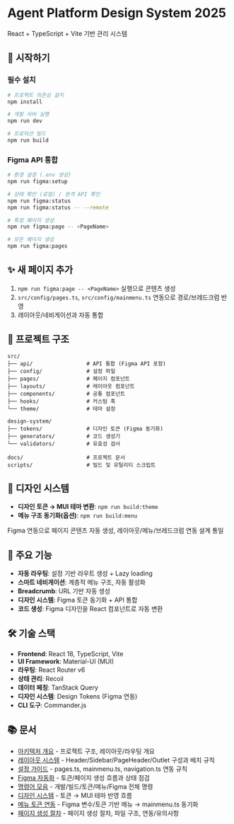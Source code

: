 # Agent Platform Design System 2025

React + TypeScript + Vite 기반 관리 시스템

## 🚀 시작하기

### 필수 설치

```bash
# 프로젝트 의존성 설치
npm install

# 개발 서버 실행
npm run dev

# 프로덕션 빌드
npm run build
```

### Figma API 통합

```bash
# 환경 설정 (.env 생성)
npm run figma:setup

# 상태 확인 (로컬) / 원격 API 확인
npm run figma:status
npm run figma:status -- --remote

# 특정 페이지 생성
npm run figma:page -- <PageName>

# 모든 페이지 생성
npm run figma:pages
```


## ✨ 새 페이지 추가

1) `npm run figma:page -- <PageName>` 실행으로 콘텐츠 생성
2) `src/config/pages.ts`, `src/config/mainmenu.ts` 연동으로 경로/브레드크럼 반영
3) 레이아웃/네비게이션과 자동 통합


## 📁 프로젝트 구조

```
src/
├── api/                 # API 통합 (Figma API 포함)
├── config/              # 설정 파일
├── pages/               # 페이지 컴포넌트
├── layouts/             # 레이아웃 컴포넌트
├── components/          # 공통 컴포넌트
├── hooks/               # 커스텀 훅
└── theme/               # 테마 설정

design-system/
├── tokens/              # 디자인 토큰 (Figma 동기화)
├── generators/          # 코드 생성기
└── validators/          # 유효성 검사

docs/                    # 프로젝트 문서
scripts/                 # 빌드 및 유틸리티 스크립트
```


## 🎨 디자인 시스템

- **디자인 토큰 → MUI 테마 변환**: `npm run build:theme`
- **메뉴 구조 동기화(옵션)**: `npm run build:menu`

Figma 연동으로 페이지 콘텐츠 자동 생성, 레이아웃/메뉴/브레드크럼 연동 설계 통일


## 🔧 주요 기능

- **자동 라우팅**: 설정 기반 라우트 생성 + Lazy loading
- **스마트 네비게이션**: 계층적 메뉴 구조, 자동 활성화
- **Breadcrumb**: URL 기반 자동 생성
- **디자인 시스템**: Figma 토큰 동기화 + API 통합
- **코드 생성**: Figma 디자인을 React 컴포넌트로 자동 변환


## 🛠️ 기술 스택

- **Frontend**: React 18, TypeScript, Vite
- **UI Framework**: Material-UI (MUI)
- **라우팅**: React Router v6
- **상태 관리**: Recoil
- **데이터 페칭**: TanStack Query
- **디자인 시스템**: Design Tokens (Figma 연동)
- **CLI 도구**: Commander.js


## 📚 문서

- [아키텍처 개요](./docs/ARCHITECTURE.md) - 프로젝트 구조, 레이아웃/라우팅 개요
- [레이아웃 시스템](./docs/LAYOUT_SYSTEM.md) - Header/Sidebar/PageHeader/Outlet 구성과 배치 규칙
- [설정 가이드](./docs/CONFIG.md) - pages.ts, mainmenu.ts, navigation.ts 연동 규칙
- [Figma 자동화](./docs/FIGMA_AUTOMATION.md) - 토큰/페이지 생성 흐름과 상태 점검
- [명령어 모음](./docs/COMMANDS.md) - 개발/빌드/토큰/메뉴/Figma 전체 명령
- [디자인 시스템](./docs/DESIGN_SYSTEM.md) - 토큰 → MUI 테마 반영 흐름
- [메뉴 토큰 연동](./docs/MENU_TOKENS.md) - Figma 변수/토큰 기반 메뉴 → mainmenu.ts 동기화
- [페이지 생성 절차](./docs/PAGES.md) - 페이지 생성 절차, 파일 구조, 연동/유의사항
